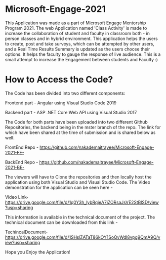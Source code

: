 # Microsoft-Engage-2021
This Application was made as a part of Microsoft Engage Mentorship Program 2021. The web Application named 'Class Activity' is made to increase the collaboration of student and faculty in classroom both - in person classes and in hybrid environment. This application helps the users to create, post and take surveys, which can be attempted by other users, and a Real Time Results Summary is updated as the users choose their options. It helps the faculty to gauge the response of live audience. This is a small attempt to increase the Engagement between students and Faculty :) 


# How to Access the Code?
The Code has been divided into two different components:

Frontend part - Angular using Visual Studio Code 2019

Backend part - ASP .NET Core Web API using Visual Studio 2017

The Code for both parts have been uploaded into two different Github Repositories, the backend being in the mster branch of the repo. The link for which have been shared at the time of submission and is shared below as well.

 FrontEnd Repo - https://github.com/nakademaitrayee/Microsoft-Engage-2021-FE-
 
 BackEnd Repo - https://github.com/nakademaitrayee/Microsoft-Engage-2021-BE-

The viewers will have to Clone the repositories and then locally host the application using both Visual Studio and Visual Studio Code. The Video demonstration for the application can be seen		here - 

 Video Link- https://drive.google.com/file/d/1q0Y3h_lybRqjeA7iZORsaJsVE2StBlSD/view?usp=sharing

This information is available in the technical document of the project. The technical document can be downloaded from this link - 
 
 TechincalDocument-https://drive.google.com/file/d/1SHslZATaT86kOY1SoQvWdl8vpg9QmA9Q/view?usp=sharing


Hope you Enjoy the Application!
